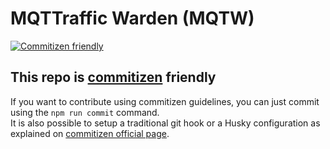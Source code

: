 # MQTTraffic Warden (MQTW)
[![Commitizen friendly](https://img.shields.io/badge/commitizen-friendly-brightgreen.svg)](http://commitizen.github.io/cz-cli/)

## This repo is [commitizen](https://github.com/commitizen) friendly
If you want to contribute using commitizen guidelines, you can just commit using the `npm run commit` command.<br />
It is also possible to setup a traditional git hook or a Husky configuration as explained on [commitizen official page](https://github.com/commitizen/cz-cli#optional-running-commitizen-on-git-commit).
